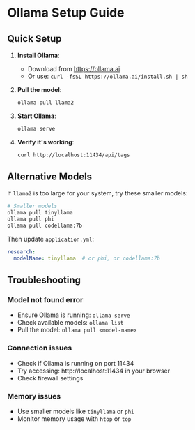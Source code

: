 # Ollama Setup Guide

## Quick Setup

1. **Install Ollama**:
   - Download from https://ollama.ai
   - Or use: `curl -fsSL https://ollama.ai/install.sh | sh`

2. **Pull the model**:
   ```bash
   ollama pull llama2
   ```

3. **Start Ollama**:
   ```bash
   ollama serve
   ```

4. **Verify it's working**:
   ```bash
   curl http://localhost:11434/api/tags
   ```

## Alternative Models

If `llama2` is too large for your system, try these smaller models:

```bash
# Smaller models
ollama pull tinyllama
ollama pull phi
ollama pull codellama:7b
```

Then update `application.yml`:
```yaml
research:
  modelName: tinyllama  # or phi, or codellama:7b
```

## Troubleshooting

### Model not found error
- Ensure Ollama is running: `ollama serve`
- Check available models: `ollama list`
- Pull the model: `ollama pull <model-name>`

### Connection issues
- Check if Ollama is running on port 11434
- Try accessing: http://localhost:11434 in your browser
- Check firewall settings

### Memory issues
- Use smaller models like `tinyllama` or `phi`
- Monitor memory usage with `htop` or `top`
